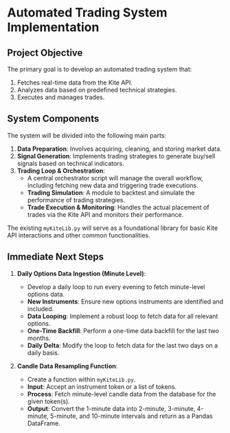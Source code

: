 # Automated Trading System Implementation

## Project Objective

The primary goal is to develop an automated trading system that:
1.  Fetches real-time data from the Kite API.
2.  Analyzes data based on predefined technical strategies.
3.  Executes and manages trades.

## System Components

The system will be divided into the following main parts:

1.  **Data Preparation**: Involves acquiring, cleaning, and storing market data.
2.  **Signal Generation**: Implements trading strategies to generate buy/sell signals based on technical indicators.
3.  **Trading Loop & Orchestration**:
    *   A central orchestrator script will manage the overall workflow, including fetching new data and triggering trade executions.
    *   **Trading Simulation**: A module to backtest and simulate the performance of trading strategies.
    *   **Trade Execution & Monitoring**: Handles the actual placement of trades via the Kite API and monitors their performance.

The existing `myKiteLib.py` will serve as a foundational library for basic Kite API interactions and other common functionalities.

## Immediate Next Steps

1.  **Daily Options Data Ingestion (Minute Level)**:
    *   Develop a daily loop to run every evening to fetch minute-level options data.
    *   **New Instruments**: Ensure new options instruments are identified and included.
    *   **Data Looping**: Implement a robust loop to fetch data for all relevant options.
    *   **One-Time Backfill**: Perform a one-time data backfill for the last two months.
    *   **Daily Delta**: Modify the loop to fetch data for the last two days on a daily basis.

2.  **Candle Data Resampling Function**:
    *   Create a function within `myKiteLib.py`.
    *   **Input**: Accept an instrument token or a list of tokens.
    *   **Process**: Fetch minute-level candle data from the database for the given token(s).
    *   **Output**: Convert the 1-minute data into 2-minute, 3-minute, 4-minute, 5-minute, and 10-minute intervals and return as a Pandas DataFrame. 